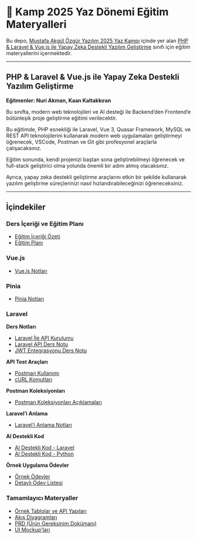 # 🚀 Kamp 2025 Yaz Dönemi Eğitim Materyalleri

Bu depo, [Mustafa Akgül Özgür Yazılım 2025 Yaz Kampı](https://kamp.linux.org.tr/2025-yaz/) içinde yer alan [PHP & Laravel & Vue.js ile Yapay Zeka Destekli Yazılım Geliştirme](https://kamp.linux.org.tr/2025-yaz/kurslar/php-laravel-vue-js-ile-yapay-zeka-destekli-yazilim-gelistirme/) sınıfı için eğitim materyallerini içermektedir.

---

## PHP & Laravel & Vue.js ile Yapay Zeka Destekli Yazılım Geliştirme

**Eğitmenler: Nuri Akman, Kaan Kaltakkıran**

Bu sınıfta, modern web teknolojileri ve AI desteği ile Backend’den Frontend’e bütünleşik proje geliştirme eğitimi verilecektir.

Bu eğitimde, PHP esnekliği ile Laravel, Vue 3, Quasar Framework, MySQL ve REST API teknolojilerini kullanarak modern web uygulamaları geliştirmeyi öğrenecek, VSCode, Postman ve Git gibi profesyonel araçlarla çalışacaksınız.

Eğitim sonunda, kendi projenizi baştan sona geliştirebilmeyi öğrenecek ve full-stack geliştirici olma yolunda önemli bir adım atmış olacaksınız.

Ayrıca, yapay zeka destekli geliştirme araçlarını etkin bir şekilde kullanarak yazılım geliştirme süreçlerinizi nasıl hızlandırabileceğinizi öğreneceksiniz.

---

## İçindekiler

### Ders İçeriği ve Eğitim Planı

- [Eğitim İçeriği Özeti](./ders-icerigi.md)
- [Eğitim Planı](./plan/README.md)

### Vue.js

- [Vue.js Notları](./vuejs/README.md)

### Pinia

- [Pinia Notları](./pinia/README.md)

### Laravel

**Ders Notları**

- [Laravel İle API Kurulumu](./laravel-API-notlar/KURULUM.md)
- [Laravel API Ders Notu](./laravel-API-notlar/DERS-NOTU.md)
- [JWT Entegrasyonu Ders Notu](./laravel-API-notlar/DERS-NOTU-JWT.md)

**API Test Araçları**

- [Postman Kullanımı](./laravel-API-notlar/POSTMAN.md)
- [cURL Komutları](./laravel-API-notlar/CURL.md)

**Postman Koleksiyonları**

- [Postman Koleksiyonları Açıklamaları](./laravel-API-notlar/collection-aciklamalar.md)

**Laravel’i Anlama**

- [Laravel’i Anlama Notları](./laraveli-anlama/README.md)

**AI Destekli Kod**

- [AI Destekli Kod - Laravel](./ai-destekli-kod-ornegi/laravel/ai-basit-api.md)
- [AI Destekli Kod - Python](./ai-destekli-kod-ornegi/py/ai-kullanim-ornegi.md)

**Örnek Uygulama Ödevler**

- [Örnek Ödevler](./ORNEK-PROJELER/README.md)
- [Detaylı Ödev Listesi](./ORNEK-PROJELER/PROJE-OZETI.md)

### Tamamlayıcı Materyaller

- [Örnek Tablolar ve API Yapıları](./ornek-tablolar-api.md)
- [Akış Diyagramları](./ornek-akis-diagramlari.md)
- [PRD (Ürün Gereksinim Dokümanı)](./ornek-prd.md)
- [UI Mockup'ları](./ornek-ui-mockup.md)
